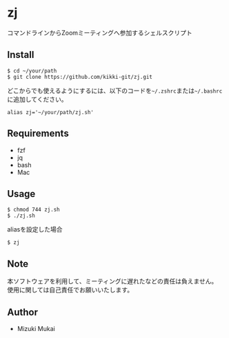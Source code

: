 # zj

コマンドラインからZoomミーティングへ参加するシェルスクリプト

## Install
```
$ cd ~/your/path
$ git clone https://github.com/kikki-git/zj.git
```
どこからでも使えるようにするには、以下のコードを`~/.zshrc`または`~/.bashrc`に追加してください。
```
alias zj='~/your/path/zj.sh'
```

## Requirements
- fzf
- jq
- bash
- Mac

## Usage
```
$ chmod 744 zj.sh
$ ./zj.sh
```
aliasを設定した場合
```
$ zj
```

## Note

本ソフトウェアを利用して、ミーティングに遅れたなどの責任は負えません。
使用に関しては自己責任でお願いいたします。

## Author
- Mizuki Mukai
